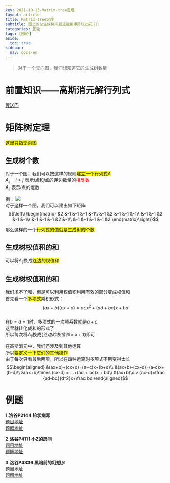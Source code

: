 ```yaml
---
key: 2021-10-13-Matrix-tree定理
layout: article
title: Matrix-tree定理
subtitle: 图上的总生成树问题还能用矩阵玩出花？🤔
categories: 图论
tags: [图论]
aside:
  toc: true
sidebar:
  nav: docs-en
---
```


>对于一个无向图，我们想知道它的生成树数量

# 前置知识——高斯消元解行列式  

[传送门](http://www.chivas-regal.top/%E6%95%B0%E5%AD%A6/2021/08/23/%E9%AB%98%E6%96%AF%E6%B6%88%E5%85%83.html)

# 矩阵树定理

<mark>这里只指无向图</mark>

## 生成树个数
对于一个图，我们可以按这样的规则<mark>建立一个行列式$A$</mark>    
$A_{ij}\quad i\ne j$ 表示$i$点和$j$点的连边数量的<span style="color: red;">相反数</span>  
$A_{ii}$ 表示$i$点的度数  

例：
<img src="https://img-blog.csdnimg.cn/17b66c7892004e2ea4b360c695258b7f.png">  
对于这样一个图，我们可以建出如下矩阵  
$$\left\{\begin{matrix}
    &2 &-1 &-1 &-1 &-1\\
    &-1 &2 &-1 &-1 &-1\\
    &-1 &-1 &2 &-1 &-1\\
    &-1 &-1 &-1 &2 &-1\\
    &-1 &-1 &-1 &-1 &2
\end{matrix}\right\}$$

那么这样的一个<mark>行列式的值就是生成树的个数</mark>  

## 生成树权值积的和

可以将$A_{ij}$换成<mark>连边的权值和</mark>

## 生成树权值和的和

我们求不了和，但是可以利用权值积利用有效的部分变成权值和  
首先看一个<mark>多项式</mark>乘积形式：  
$$(ax+b)(cx+d)=acx^2+(ad+bc)x+bd$$  
在$b=d=1$时，多项式的一次项系数就是$a+c$  
这里就转化成和的形式了  
所以每次将$A_{ij}$换成$(连边的权值和\times x+1)$即可  
  
在高斯消元中，我们还涉及到其他运算  
所以<mark>要定义一下它们的其他操作</mark>  
由于每次只看最后两项，所以在四种运算时多项式不用变得太长  
$$\begin{aligned}
&(ax+b)+(cx+d)=(a+c)x+(b+d)\\
&(ax+b)-(cx-d)=(a-c)x+(b-d)\\
&(ax+b)\times (cx-d) = ...+(ad + bc)x + bd\\
&(ax+b)\div (cx-d)=\frac {ad-bc}{d^2}x+\frac bd
\end{aligned}$$  

# 例题 
**1.洛谷P2144 轮状病毒**  
<a href="https://www.luogu.com.cn/problem/P2144">题目地址</a>  
<a href="https://github.com/Chivas-Regal/ACM/blob/main/Code/%E5%9B%BE%E8%AE%BA/%E7%9F%A9%E9%98%B5%E6%A0%91/%E6%B4%9B%E8%B0%B7P2144_%E8%BD%AE%E7%8A%B6%E7%97%85%E6%AF%92.md">题解地址</a>  
  
**2.洛谷P4111 小Z的房间**  
<a href="https://www.luogu.com.cn/problem/P4111">题目地址</a>  
<a href="https://github.com/Chivas-Regal/ACM/blob/main/Code/%E5%9B%BE%E8%AE%BA/%E7%9F%A9%E9%98%B5%E6%A0%91/%E6%B4%9B%E8%B0%B7P4111_%E5%B0%8FZ%E7%9A%84%E6%88%BF%E9%97%B4.md">题解地址</a>  
  
**3.洛谷P4336 黑暗前的幻想乡**  
<a href="https://www.luogu.com.cn/problem/P4336">题目地址</a>  
<a href="https://github.com/Chivas-Regal/ACM/blob/main/Code/%E5%9B%BE%E8%AE%BA/%E7%9F%A9%E9%98%B5%E6%A0%91/%E6%B4%9B%E8%B0%B7P4336_%E9%BB%91%E6%9A%97%E5%89%8D%E7%9A%84%E5%B9%BB%E6%83%B3%E4%B9%A1.md">题解地址</a>  

